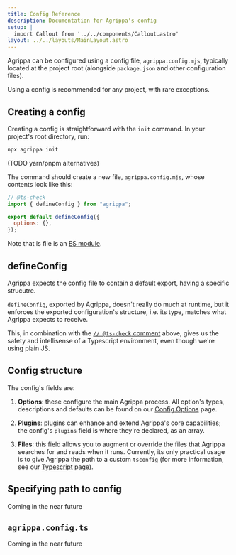 ```yaml
---
title: Config Reference
description: Documentation for Agrippa's config
setup: |
  import Callout from '../../components/Callout.astro'
layout: ../../layouts/MainLayout.astro
---
```


Agrippa can be configured using a config file, `agrippa.config.mjs`, typically located at the project root (alongside `package.json` and other configuration files).

<Callout type="tip">
  <p slot="header">Using a config is recommended for any project, with rare exceptions.</p>
</Callout>

## Creating a config

Creating a config is straightforward with the `init` command. In your project's root directory, run:

```bash
npx agrippa init
```
(TODO yarn/pnpm alternatives)

The command should create a new file, `agrippa.config.mjs`, whose contents look like this:

```js
// @ts-check
import { defineConfig } from "agrippa";

export default defineConfig({
  options: {},
});
```

Note that is file is an [ES module](https://www.valentinog.com/blog/es-modules/).

## defineConfig

Agrippa expects the config file to contain a default export, having a specific strucutre.

`defineConfig`, exported by Agrippa, doesn't really do much at runtime, but it enforces the exported
configuration's structure, i.e. its type, matches what Agrippa expects to receive.

This, in combination with the [`// @ts-check` comment](https://www.typescriptlang.org/docs/handbook/intro-to-js-ts.html#ts-check) above, gives us the safety and intellisense of a Typescript environment, even though we're using plain JS.

## Config structure

The config's fields are:

1. **Options**: these configure the main Agrippa process. All option's types, descriptions and defaults can be found on our [Config Options](/reference/config-options) page.

2. **Plugins**: plugins can enhance and extend Agrippa's core capabilities; the config's `plugins` field is where they're declared, as an array.

3. **Files**: this field allows you to augment or override the files that Agrippa searches for and reads when it runs.
Currently, its only practical usage is to give Agrippa the path to a custom `tsconfig` (for more information, see our [Typescript](/environments/typescript#customize-the-tsconfig-file-path) page).


## Specifying path to config

<Callout type="work-in-progress">
  <p slot="header">Coming in the near future</p>
</Callout>

## `agrippa.config.ts`

<Callout type="work-in-progress">
  <p slot="header">Coming in the near future</p>
</Callout>